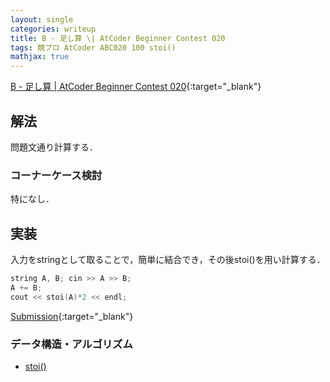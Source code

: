 ```yaml
---
layout: single
categories: writeup
title: B - 足し算 \| AtCoder Beginner Contest 020
tags: 競プロ AtCoder ABC020 100 stoi()
mathjax: true
---
```


[B - 足し算 \| AtCoder Beginner Contest 020](https://beta.atcoder.jp/contests/abc020/tasks/abc020_b){:target="_blank"}

## 解法
問題文通り計算する．

### コーナーケース検討
特になし．
## 実装
入力をstringとして取ることで，簡単に結合でき，その後stoi()を用い計算する．
```cpp
string A, B; cin >> A >> B;
A += B;
cout << stoi(A)*2 << endl;
```
[Submission](https://beta.atcoder.jp/contests/abc020/submissions/3016462){:target="_blank"}

### データ構造・アルゴリズム
- [stoi()](http://www.cplusplus.com/reference/string/stoi/)
